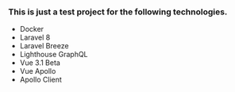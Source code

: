 <h3>This is just a test project for the following technologies.</h3>
<ul>
    <li>Docker</li>
    <li>Laravel 8</li>
    <li>Laravel Breeze</li>
    <li>Lighthouse GraphQL</li>
    <li>Vue 3.1 Beta</li>
    <li>Vue Apollo</li>
    <li>Apollo Client</li>
</ul>
